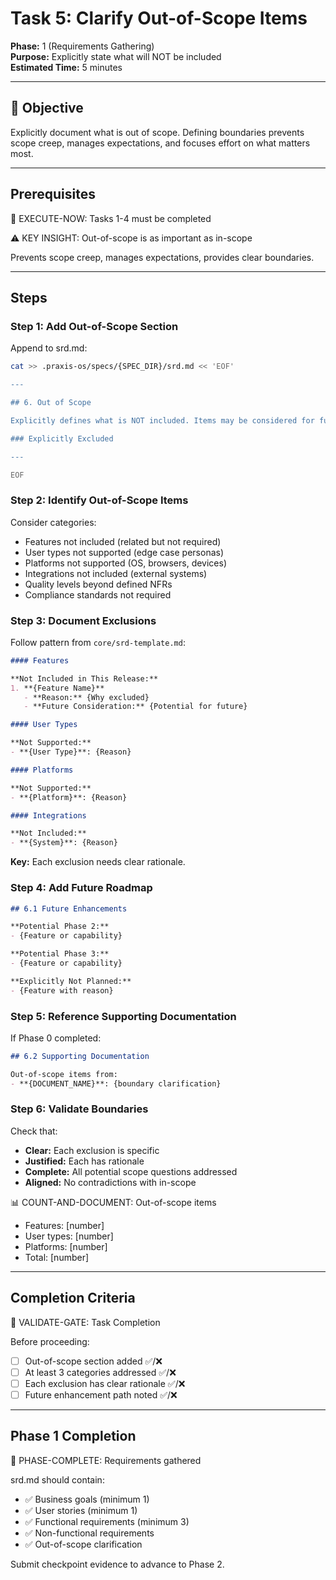 # Task 5: Clarify Out-of-Scope Items

**Phase:** 1 (Requirements Gathering)  
**Purpose:** Explicitly state what will NOT be included  
**Estimated Time:** 5 minutes

---

## 🎯 Objective

Explicitly document what is out of scope. Defining boundaries prevents scope creep, manages expectations, and focuses effort on what matters most.

---

## Prerequisites

🛑 EXECUTE-NOW: Tasks 1-4 must be completed

⚠️ KEY INSIGHT: Out-of-scope is as important as in-scope

Prevents scope creep, manages expectations, provides clear boundaries.

---

## Steps

### Step 1: Add Out-of-Scope Section

Append to srd.md:

```bash
cat >> .praxis-os/specs/{SPEC_DIR}/srd.md << 'EOF'

---

## 6. Out of Scope

Explicitly defines what is NOT included. Items may be considered for future phases.

### Explicitly Excluded

---

EOF
```

### Step 2: Identify Out-of-Scope Items

Consider categories:
- Features not included (related but not required)
- User types not supported (edge case personas)
- Platforms not supported (OS, browsers, devices)
- Integrations not included (external systems)
- Quality levels beyond defined NFRs
- Compliance standards not required

### Step 3: Document Exclusions

Follow pattern from `core/srd-template.md`:

```markdown
#### Features

**Not Included in This Release:**
1. **{Feature Name}**
   - **Reason:** {Why excluded}
   - **Future Consideration:** {Potential for future}

#### User Types

**Not Supported:**
- **{User Type}**: {Reason}

#### Platforms

**Not Supported:**
- **{Platform}**: {Reason}

#### Integrations

**Not Included:**
- **{System}**: {Reason}
```

**Key:** Each exclusion needs clear rationale.

### Step 4: Add Future Roadmap

```markdown
## 6.1 Future Enhancements

**Potential Phase 2:**
- {Feature or capability}

**Potential Phase 3:**
- {Feature or capability}

**Explicitly Not Planned:**
- {Feature with reason}
```

### Step 5: Reference Supporting Documentation

If Phase 0 completed:

```markdown
## 6.2 Supporting Documentation

Out-of-scope items from:
- **{DOCUMENT_NAME}**: {boundary clarification}
```

### Step 6: Validate Boundaries

Check that:
- **Clear:** Each exclusion is specific
- **Justified:** Each has rationale
- **Complete:** All potential scope questions addressed
- **Aligned:** No contradictions with in-scope

📊 COUNT-AND-DOCUMENT: Out-of-scope items
- Features: [number]
- User types: [number]
- Platforms: [number]
- Total: [number]

---

## Completion Criteria

🛑 VALIDATE-GATE: Task Completion

Before proceeding:
- [ ] Out-of-scope section added ✅/❌
- [ ] At least 3 categories addressed ✅/❌
- [ ] Each exclusion has clear rationale ✅/❌
- [ ] Future enhancement path noted ✅/❌

---

## Phase 1 Completion

🎯 PHASE-COMPLETE: Requirements gathered

srd.md should contain:
- ✅ Business goals (minimum 1)
- ✅ User stories (minimum 1)
- ✅ Functional requirements (minimum 3)
- ✅ Non-functional requirements
- ✅ Out-of-scope clarification

Submit checkpoint evidence to advance to Phase 2.